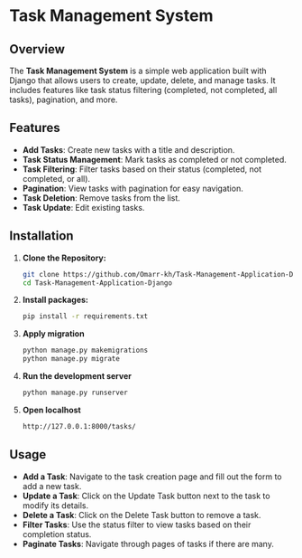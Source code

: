 # Task Management System

## Overview

The **Task Management System** is a simple web application built with Django that allows users to create, update, delete, and manage tasks. It includes features like task status filtering (completed, not completed, all tasks), pagination, and more.

## Features

- **Add Tasks**: Create new tasks with a title and description.
- **Task Status Management**: Mark tasks as completed or not completed.
- **Task Filtering**: Filter tasks based on their status (completed, not completed, or all).
- **Pagination**: View tasks with pagination for easy navigation.
- **Task Deletion**: Remove tasks from the list.
- **Task Update**: Edit existing tasks.

## Installation

1. **Clone the Repository:**

   ```bash
   git clone https://github.com/Omarr-kh/Task-Management-Application-Django.git
   cd Task-Management-Application-Django
2. **Install packages:**

    ```bash
    pip install -r requirements.txt
3. **Apply migration**

    ```bash
    python manage.py makemigrations
    python manage.py migrate
4. **Run the development server**

    ```bash
    python manage.py runserver
5. **Open localhost**

    ```bash
    http://127.0.0.1:8000/tasks/

## Usage

- **Add a Task**: Navigate to the task creation page and fill out the form to add a new task.
- **Update a Task**: Click on the Update Task button next to the task to modify its details.
- **Delete a Task**: Click on the Delete Task button to remove a task.
- **Filter Tasks**: Use the status filter to view tasks based on their completion status.
- **Paginate Tasks**: Navigate through pages of tasks if there are many.
